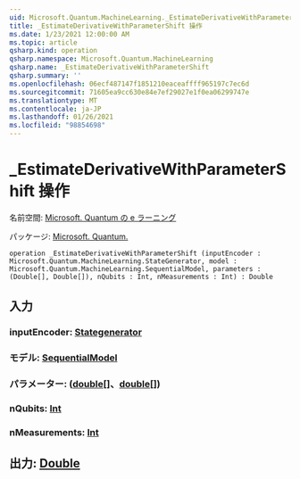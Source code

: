 ```yaml
---
uid: Microsoft.Quantum.MachineLearning._EstimateDerivativeWithParameterShift
title: _EstimateDerivativeWithParameterShift 操作
ms.date: 1/23/2021 12:00:00 AM
ms.topic: article
qsharp.kind: operation
qsharp.namespace: Microsoft.Quantum.MachineLearning
qsharp.name: _EstimateDerivativeWithParameterShift
qsharp.summary: ''
ms.openlocfilehash: 06ecf487147f1851210eaceaffff965197c7ec6d
ms.sourcegitcommit: 71605ea9cc630e84e7ef29027e1f0ea06299747e
ms.translationtype: MT
ms.contentlocale: ja-JP
ms.lasthandoff: 01/26/2021
ms.locfileid: "98854698"
---
```

# <a name="_estimatederivativewithparametershift-operation"></a>_EstimateDerivativeWithParameterShift 操作

名前空間: [Microsoft. Quantum の e ラーニング](xref:Microsoft.Quantum.MachineLearning)

パッケージ: [Microsoft. Quantum.](https://nuget.org/packages/Microsoft.Quantum.MachineLearning)




```qsharp
operation _EstimateDerivativeWithParameterShift (inputEncoder : Microsoft.Quantum.MachineLearning.StateGenerator, model : Microsoft.Quantum.MachineLearning.SequentialModel, parameters : (Double[], Double[]), nQubits : Int, nMeasurements : Int) : Double
```


## <a name="input"></a>入力

### <a name="inputencoder--stategenerator"></a>inputEncoder: [Stategenerator](xref:Microsoft.Quantum.MachineLearning.StateGenerator)




### <a name="model--sequentialmodel"></a>モデル: [SequentialModel](xref:Microsoft.Quantum.MachineLearning.SequentialModel)




### <a name="parameters--doubledouble"></a>パラメーター: ([double](xref:microsoft.quantum.lang-ref.double)[]、[double](xref:microsoft.quantum.lang-ref.double)[])




### <a name="nqubits--int"></a>nQubits: [Int](xref:microsoft.quantum.lang-ref.int)




### <a name="nmeasurements--int"></a>nMeasurements: [Int](xref:microsoft.quantum.lang-ref.int)





## <a name="output--double"></a>出力: [Double](xref:microsoft.quantum.lang-ref.double)

